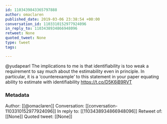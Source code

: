 ```yaml
---
id: 1103439843365797888
author: omaclaren
published_date: 2019-03-06 23:38:54 +00:00
conversation_id: 1103310152977924096
in_reply_to: 1103438934866948096
retweet: None
quoted_tweet: None
type: tweet
tags:

---
```


@yudapearl The implications to me is that identifiability is too weak a requirement to say much about the estimability even in principle. In particular, it is a ‘counterexample’ to this statement in your paper equating ability to estimate with identifiability https://t.co/D5K6jB9RVT

### Metadata

Author: [[@omaclaren]]
Conversation: [[conversation-1103310152977924096]]
In reply to: [[1103438934866948096]]
Retweet of: [[None]]
Quoted tweet: [[None]]
